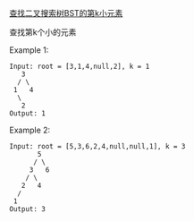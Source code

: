 
[查找二叉搜索树BST的第k小元素](https://leetcode.com/problems/kth-smallest-element-in-a-bst/)

查找第k个小的元素

Example 1:
```
Input: root = [3,1,4,null,2], k = 1
   3
  / \
 1   4
  \
   2
Output: 1
```
Example 2:
```
Input: root = [5,3,6,2,4,null,null,1], k = 3
       5
      / \
     3   6
    / \
   2   4
  /
 1
Output: 3
```